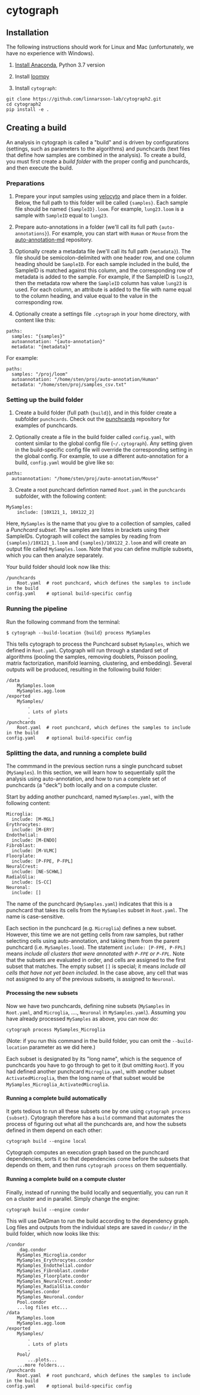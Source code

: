 
# cytograph

## Installation

The following instructions should work for Linux and Mac (unfortunately, we have no 
experience with Windows).

1. [Install Anaconda](https://www.continuum.io/downloads), Python 3.7 version

2. Install [loompy](http://loompy.org)

3. Install `cytograph`:

```
git clone https://github.com/linnarsson-lab/cytograph2.git
cd cytograph2
pip install -e .
```

## Creating a build

An analysis in cytograph is called a "build" and is driven by configurations (settings, such as parameters to the algorithms) and punchcards (text files that define how samples are combined in the analysis). To create a build, you must first create a
*build folder* with the proper config and punchcards, and then execute the build. 

### Preparations

1. Prepare your input samples using [velocyto](http://velocyto.org) and place them in a folder. Below, the full path to this folder will be called `{samples}`. Each sample file should be named `{SampleID}.loom`. For example, `lung23.loom` is a sample with `SampleID` equal to `lung23`.

2. Prepare auto-annotations in a folder (we'll call its full path `{auto-annotations}`). For example, you can start with `Human` or `Mouse` from the [auto-annotation-md](https://github.com/linnarsson-lab/auto-annotation-md) repository.

3. Optionally create a metadata file (we'll call its full path `{metadata}`). The file should be semicolon-delimited with one header row, and one column heading should be `SampleID`. For each sample included in the build, the SampleID is matched against this column, and the corresponding row of metadata is added to the sample. For example, if the SampleID is `lung23`, then the metadata row where the `SampleID` column has value `lung23` is used. For each column, an attribute is added to the file with name equal to the column heading, and value equal to the value in the corresponding row. 

4. Optionally create a settings file `.cytograph` in your home directory, with content like this:

```
paths:
  samples: "{samples}"
  autoannotation: "{auto-annotation}"
  metadata: "{metadata}"
```

For example:

```
paths:
  samples: "/proj/loom"
  autoannotation: "/home/sten/proj/auto-annotation/Human"
  metadata: "/home/sten/proj/samples_csv.txt"
```

### Setting up the build folder

1. Create a build folder (full path `{build}`), and in this folder create a subfolder `punchcards`. Check out the [punchcards](https://github.com/linnarsson-lab/punchcards) repository for examples of punchcards.

2. Optionally create a file in the build folder called `config.yaml`, with content similar to the global config file (`~/.cytograph`). Any setting given in the build-specific config file will override the corresponding setting in the global config. For example, to use a different auto-annotation for a build, `config.yaml` would be give like so:

```
paths:
  autoannotation: "/home/sten/proj/auto-annotation/Mouse"
```

3. Create a root punchcard defintion named `Root.yaml` in the `punchcards` subfolder, with the following content:

```
MySamples:
    include: [10X121_1, 10X122_2]
```

Here, `MySamples` is the name that you give to a collection of samples, called a *Punchcard subset*. The samples are listes in brackets using their SampleIDs. Cytograph will collect the samples by reading from `{samples}/10X121_1.loom` and `{samples}/10X122_2.loom`
and will create an output file called `MySamples.loom`. Note that you can define multiple subsets, which you can then analyze separately.

Your build folder should look now like this:

```
/punchcards
    Root.yaml  # root punchcard, which defines the samples to include in the build
config.yaml    # optional build-specific config
```

### Running the pipeline

Run the following command from the terminal:

```
$ cytograph --build-location {build} process MySamples
```

This tells cytograph to process the Punchcard subset `MySamples`, which we defined in `Root.yaml`. Cytograph will run through a standard set of algorithms (pooling the samples, removing doublets,
Poisson pooling, matrix factorization, manifold learning, clustering, and embedding). Several outputs will be produced, resulting in the following build folder:

```
/data
    MySamples.loom
    MySamples.agg.loom
/exported
    MySamples/
        .
        . Lots of plots
        .
/punchcards
    Root.yaml  # root punchcard, which defines the samples to include in the build
config.yaml    # optional build-specific config

```


### Splitting the data, and running a complete build

The commmand in the previous section runs a single punchcard subset (`MySamples`). In this section, we will learn how to sequentially split the analysis using auto-annotation, and
how to run a complete set of punchcards (a "deck") both locally and on a compute cluster.

Start by adding another punchcard, named `MySamples.yaml`, with the following content:

```
Microglia:
  include: [M-MGL]
Erythrocytes:
  include: [M-ERY]
Endothelial:
  include: [M-ENDO]
Fibroblast:
  include: [M-VLMC]
Floorplate:
  include: [P-FPE, P-FPL]
NeuralCrest:
  include: [NE-SCHWL]
RadialGlia:
  include: [S-CC]
Neuronal:
  include: []
```

The name of the punchcard (`MySamples.yaml`) indicates that this is a punchcard that takes its cells from the `MySamples` subset in `Root.yaml`. The name is case-sensitive.

Each section in the punchcard (e.g. `Microglia`) defines a new subset. However, this time we are not getting cells from raw samples, but rather selecting cells using auto-annotation,
and taking them from the parent punchcard (i.e. `MySamples.loom`). The statement `include: [P-FPE, P-FPL]` means *include all clusters that were annotated with `P-FPE` or `P-FPL`*. 
Note that the subsets are evaluated in order, and cells are assigned to the first subset that matches. The empty subset `[]` is special; it means 
*include all cells that have not yet been included*. In the case above, any cell that was not assigned to any of the previous
subsets, is assigned to `Neuronal`.


#### Processing the new subsets

Now we have two punchcards, defining nine subsets (`MySamples` in `Root.yaml`, and `Microglia`, ...., `Neuronal` in `MySamples.yaml`). Assuming you have already processed `MySamples` as above, you can now do:

```
cytograph process MySamples_Microglia
```

(Note: if you run this command in the build folder, you can omit the `--build-location` parameter as we did here.)

Each subset is designated by its "long name", which is the sequence of punchcards you have to go through to get to it (but 
omitting `Root`). If you had defined another punchcard `Microglia.yaml`, with another subset `ActivatedMicroglia`, then the long name of that subset would be `MySamples_Microglia_ActivatedMicroglia`.

#### Running a complete build automatically

It gets tedious to run all these subsets one by one using `cytograph process {subset}`. Cytograph therefore has a `build`
command that automates the process of figuring out what all the punchcards are, and how the subsets defined in them depend on each other:

```
cytograph build --engine local
```

Cytograph computes an execution graph based on the punchcard dependencies, sorts it so that dependencies come before the
subsets that depends on them, and then runs `cytograph process` on them sequentially.


#### Running a complete build on a compute cluster

Finally, instead of running the build locally and sequentially, you can run it on a cluster and in parallel. Simply change
the engine:

```
cytograph build --engine condor
```

This will use DAGman to run the build according to the dependency graph. Log files and outputs from the individual steps
are saved in `condor/` in the build folder, which now looks like this:

```
/condor
    _dag.condor
    MySamples_Microglia.condor
    MySamples_Erythrocytes.condor
    MySamples_Endothelial.condor
    MySamples_Fibroblast.condor
    MySamples_Floorplate.condor
    MySamples_NeuralCrest.condor
    MySamples_RadialGlia.condor
    MySamples.condor
    MySamples_Neuronal.condor
    Pool.condor
    ...log files etc...
/data
    MySamples.loom
    MySamples.agg.loom
/exported
    MySamples/
        .
        . Lots of plots
        .
    Pool/
        ...plots...
    ...more folders...
/punchcards
    Root.yaml  # root punchcard, which defines the samples to include in the build
config.yaml    # optional build-specific config
```


